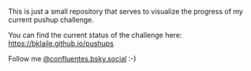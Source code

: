This is just a small repository that serves to visualize the progress of my current pushup challenge.

You can find the current status of the challenge here: https://bklaile.github.io/pushups

Follow me [@confluentes.bsky.social](https://bsky.app/profile/confluentes.bsky.social) :-)
